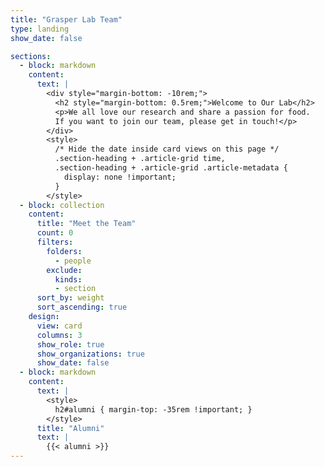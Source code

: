 ```yaml
---
title: "Grasper Lab Team"
type: landing
show_date: false

sections:
  - block: markdown  
    content:
      text: |
        <div style="margin-bottom: -10rem;">
          <h2 style="margin-bottom: 0.5rem;">Welcome to Our Lab</h2>
          <p>We all love our research and share a passion for food.
          If you want to join our team, please get in touch!</p>
        </div>
        <style>
          /* Hide the date inside card views on this page */
          .section-heading + .article-grid time,
          .section-heading + .article-grid .article-metadata {
            display: none !important;
          }
        </style>
  - block: collection
    content:
      title: "Meet the Team"
      count: 0            
      filters:
        folders:
          - people   
        exclude:
          kinds: 
          - section
      sort_by: weight
      sort_ascending: true
    design:
      view: card          
      columns: 3
      show_role: true
      show_organizations: true
      show_date: false
  - block: markdown
    content:
      text: |
        <style>
          h2#alumni { margin-top: -35rem !important; }
        </style>
      title: "Alumni"
      text: |
        {{< alumni >}}
---
```


